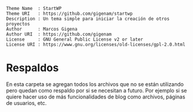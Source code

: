 ```
Theme Name  : StartWP
Theme URI   : https://github.com/gigenam/startwp
Description : Un tema simple para iniciar la creación de otros proyectos
Author      : Marcos Gigena
Author URI  : https://github.com/gigenam
License     : GNU General Public License v2 or later
License URI : https://www.gnu.org/licenses/old-licenses/gpl-2.0.html
```

# Respaldos

En esta carpeta se agregan todos los archivos que no se están utilizando pero
quedan como respaldo por si se necesitan a futuro. Por ejemplo si se quiere hacer
uso de más funcionalidades de blog como archivos, páginas de usuarios, etc.
